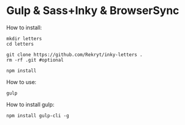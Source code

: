 # Gulp & Sass+Inky & BrowserSync

How to install:
```
mkdir letters
cd letters

git clone https://github.com/Rekryt/inky-letters .
rm -rf .git #optional

npm install
```

How to use:
```
gulp
```

How to install gulp:
```
npm install gulp-cli -g
```